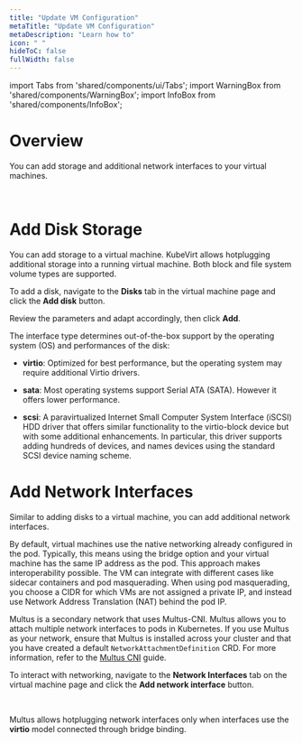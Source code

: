 ```yaml
---
title: "Update VM Configuration"
metaTitle: "Update VM Configuration"
metaDescription: "Learn how to"
icon: " "
hideToC: false
fullWidth: false
---
```


import Tabs from 'shared/components/ui/Tabs';
import WarningBox from 'shared/components/WarningBox';
import InfoBox from 'shared/components/InfoBox';


# Overview


You can add storage and additional network interfaces to your virtual machines.

<br />

# Add Disk Storage

You can add storage to a virtual machine. KubeVirt allows hotplugging additional storage into a running virtual machine. Both block and file system volume types are supported.

To add a disk, navigate to the **Disks** tab in the virtual machine page and click the **Add disk** button.


Review the parameters and adapt accordingly, then click **Add**.

The interface type determines out-of-the-box support by the operating system (OS) and performances of the disk:
<br />

- **virtio**: Optimized for best performance, but the operating system may require additional Virtio drivers.


- **sata**: Most operating systems support Serial ATA (SATA). However it offers lower performance.


- **scsi**: A paravirtualized Internet Small Computer System Interface (iSCSI) HDD driver that offers similar functionality to the virtio-block device but with some additional enhancements. In particular, this driver supports adding hundreds of devices, and names devices using the standard SCSI device naming scheme.


# Add Network Interfaces

Similar to adding disks to a virtual machine, you can add additional network interfaces. 

By default, virtual machines use the native networking already configured in the pod. Typically, this means using the bridge option and your virtual machine has the same IP address as the pod. This approach makes interoperability possible. The VM can integrate with different cases like sidecar containers and pod masquerading. When using pod masquerading, you choose a CIDR for which VMs are not assigned a private IP, and instead use Network Address Translation (NAT) behind the pod IP.

Multus is a secondary network that uses Multus-CNI. Multus allows you to attach multiple network interfaces to pods in Kubernetes. If you use Multus as your network, ensure that Multus is installed across your cluster and that you have created a default ``NetworkAttachmentDefinition`` CRD. For more information, refer to the [Multus CNI](/integrations/multus-cni) guide.

To interact with networking, navigate to the **Network Interfaces** tab on the virtual machine page and click the **Add network interface** button.

<br />

<WarningBox>

Multus allows hotplugging network interfaces only when interfaces use the **virtio** model connected through bridge binding.

</WarningBox>


